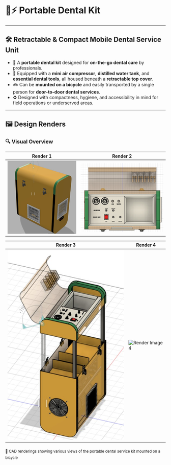# 🦷⚡ Portable Dental Kit

---

## 🛠️ Retractable & Compact Mobile Dental Service Unit

- 🧳 A **portable dental kit** designed for **on-the-go dental care** by professionals.
- 💨 Equipped with a **mini air compressor**, **distilled water tank**, and **essential dental tools**, all housed beneath a **retractable top cover**.
- 🚲 Can be **mounted on a bicycle** and easily transported by a single person for **door-to-door dental services**.
- ♻️ Designed with compactness, hygiene, and accessibility in mind for field operations or underserved areas.

---

## 🖼️ Design Renders

### 🔍 Visual Overview

| Render 1 | Render 2 |
|----------|----------|
| ![Render Image 1](/Portable_Dental_kit/images/dent0.jpg) | ![Render Image 2](/Portable_Dental_kit/images/dent1.jpg) |

| Render 3 | Render 4 |
|----------|----------|
| ![Render Image 3](/Portable_Dental_kit/images/dent2.jpg) | ![Render Image 4](//Portable_Dental_kit/images/dent3.jpg) |

<sub>📸 CAD renderings showing various views of the portable dental service kit mounted on a bicycle</sub>
